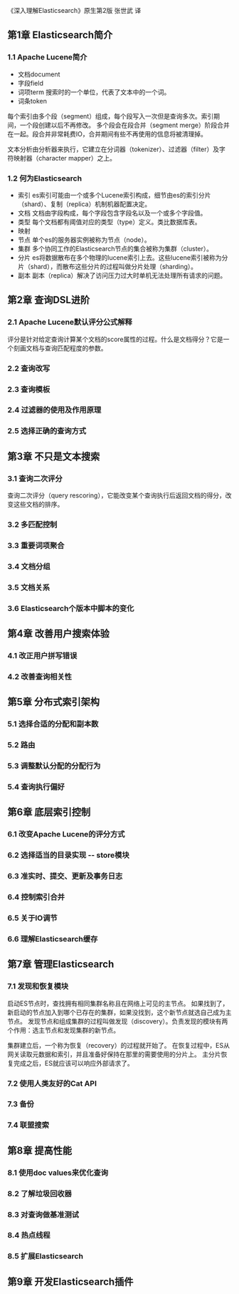 《深入理解Elasticsearch》原生第2版 张世武 译

## 第1章 Elasticsearch简介
### 1.1 Apache Lucene简介
- 文档document
- 字段field
- 词项term 搜索时的一个单位，代表了文本中的一个词。
- 词条token

每个索引由多个段（segment）组成，每个段写入一次但是查询多次。索引期间，一个段创建以后不再修改。
多个段会在段合并（segment merge）阶段合并在一起。段合并非常耗费IO，合并期间有些不再使用的信息将被清理掉。

文本分析由分析器来执行，它建立在分词器（tokenizer）、过滤器（filter）及字符映射器（character mapper）之上。

### 1.2 何为Elasticsearch
- 索引 es索引可能由一个或多个Lucene索引构成，细节由es的索引分片（shard）、复制（replica）机制机器配置决定。
- 文档 文档由字段构成，每个字段包含字段名以及一个或多个字段值。
- 类型 每个文档都有阈值对应的类型（type）定义。类比数据库表。
- 映射
- 节点 单个es的服务器实例被称为节点（node）。
- 集群 多个协同工作的Elasticsearch节点的集合被称为集群（cluster）。
- 分片 es将数据散布在多个物理的lucene索引上去。这些lucene索引被称为分片（shard），而散布这些分片的过程叫做分片处理（sharding）。
- 副本 副本（replica）解决了访问压力过大时单机无法处理所有请求的问题。

## 第2章 查询DSL进阶
### 2.1 Apache Lucene默认评分公式解释
评分是针对给定查询计算某个文档的score属性的过程。什么是文档得分？它是一个刻画文档与查询匹配程度的参数。
### 2.2 查询改写
### 2.3 查询模板
### 2.4 过滤器的使用及作用原理
### 2.5 选择正确的查询方式

## 第3章 不只是文本搜索
### 3.1 查询二次评分
查询二次评分（query rescoring），它能改变某个查询执行后返回文档的得分，改变这些文档的排序。
### 3.2 多匹配控制
### 3.3 重要词项聚合
### 3.4 文档分组
### 3.5 文档关系
### 3.6 Elasticsearch个版本中脚本的变化

## 第4章 改善用户搜索体验
### 4.1 改正用户拼写错误
### 4.2 改善查询相关性

## 第5章 分布式索引架构
### 5.1 选择合适的分配和副本数
### 5.2 路由
### 5.3 调整默认分配的分配行为
### 5.4 查询执行偏好

## 第6章 底层索引控制
### 6.1 改变Apache Lucene的评分方式
### 6.2 选择适当的目录实现 -- store模块
### 6.3 准实时、提交、更新及事务日志
### 6.4 控制索引合并
### 6.5 关于IO调节
### 6.6 理解Elasticsearch缓存

## 第7章 管理Elasticsearch
### 7.1 发现和恢复模块
启动ES节点时，查找拥有相同集群名称且在网络上可见的主节点。
如果找到了，新启动的节点加入到哪个已存在的集群，如果没找到，这个新节点就选自己成为主节点。
发现节点和组成集群的过程叫做发现（discovery）。负责发现的模块有两个作用：选主节点和发现集群的新节点。

集群建立后，一个称为恢复（recovery）的过程就开始了。
在恢复过程中，ES从网关读取元数据和索引，并且准备好保持在那里的需要使用的分片上。
主分片恢复完成之后，ES就应该可以响应外部请求了。

### 7.2 使用人类友好的Cat API
### 7.3 备份
### 7.4 联盟搜索

## 第8章 提高性能
### 8.1 使用doc values来优化查询
### 8.2 了解垃圾回收器
### 8.3 对查询做基准测试
### 8.4 热点线程
### 8.5 扩展Elasticsearch

## 第9章 开发Elasticsearch插件
